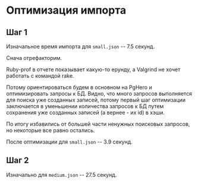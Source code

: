 # Оптимизация импорта

## Шаг 1

Изначальное время импорта для `small.json` -- 7.5 секунд.

Снача отрефакторим. 

Ruby-prof в отчете показывает какую-то ерунду, а Valgrind не хочет работать с командой rake.

Потому ориентироваться будем в основном на PgHero и оптимизировать запросы к БД.
Видно, что много запросов выполняется для поиска уже созданных записей, потому первый шаг оптимизации заключается
в уменьшении количества запросов к БД путем сохранения уже созданных записей (а вернее - их id) в хэши.

По итогу избавились от большей части ненужных поисковых запросов, но некоторые все равно остались.

После оптимизации для `small.json` -- 3.9 секунд.

## Шаг 2

Изначально для `medium.json` -- 27.5 секунд.

